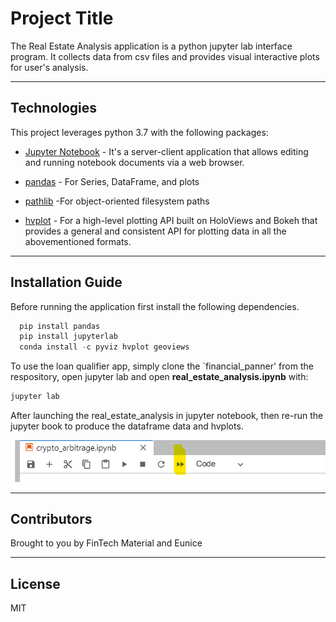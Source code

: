 # Project Title

The Real Estate Analysis application is a python jupyter lab interface program.  It collects data from csv files and provides visual interactive plots for user's analysis.


---

## Technologies

This project leverages python 3.7 with the following packages:

* [Jupyter Notebook](https://jupyter-notebook-beginner-guide.readthedocs.io/en/latest/what_is_jupyter.html) - It's a server-client application that allows editing and running notebook documents via a web browser.

* [pandas](https://pandas.pydata.org/pandas-docs/stable/index.html) - For Series, DataFrame, and plots

* [pathlib](https://docs.python.org/3/library/pathlib.html) -For object-oriented filesystem paths 

* [hvplot](https://hvplot.holoviz.org/user_guide/Introduction.html) - For a high-level plotting API built on HoloViews and Bokeh that provides a general and consistent API for plotting data in all the abovementioned formats.

---


## Installation Guide

Before running the application first install the following dependencies.

```python
  pip install pandas
  pip install jupyterlab
  conda install -c pyviz hvplot geoviews
```

To use the loan qualifier app, simply clone the `financial_panner' from the respository, open jupyter lab and open **real_estate_analysis.ipynb** with:

```python
jupyter lab
```

After launching the real_estate_analysis in jupyter notebook, then re-run the jupyter book to produce the dataframe data and hvplots.

![rerun](real_estate_analysis/Images/rerun.png)

---

## Contributors

Brought to you by FinTech Material and Eunice

---

## License

MIT